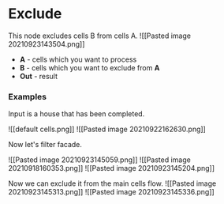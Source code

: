 # Exclude 
This node excludes cells B from cells A.
![[Pasted image 20210923143504.png]]

- **A** - cells which you want to process
- **B** - cells which you want to exclude from **A**
- **Out** - result

### Examples
Input is a house that has been completed.

![[default cells.png]]
![[Pasted image 20210922162630.png]]

Now let's filter facade.

![[Pasted image 20210923145059.png]]
![[Pasted image 20210918160353.png]]
![[Pasted image 20210923145204.png]]

Now we can exclude it from the main cells flow.
![[Pasted image 20210923145313.png]]
![[Pasted image 20210923145336.png]]

